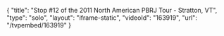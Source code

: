 {
    "title": "Stop #12 of the 2011 North American PBRJ Tour - Stratton, VT",
    "type": "solo",
    "layout": "iframe-static",
    "videoId": "163919",
    "url": "\/tvpembed\/163919"
}